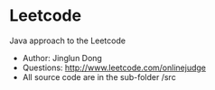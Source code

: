 Leetcode
========

Java approach to the Leetcode

+ Author: Jinglun Dong
+ Questions: http://www.leetcode.com/onlinejudge
+ All source code are in the sub-folder /src
